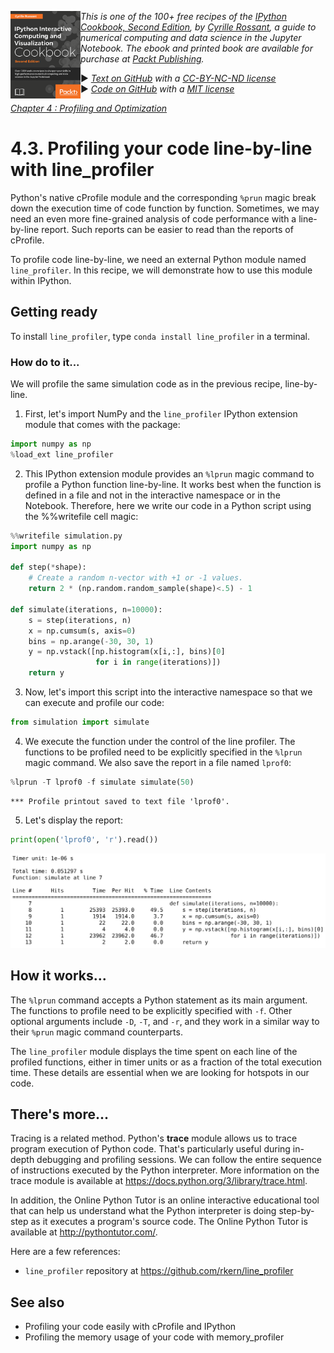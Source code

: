 <a href="https://github.com/ipython-books/cookbook-2nd"><img src="../cover-cookbook-2nd.png" align="left" alt="IPython Cookbook, Second Edition" height="140" /></a> *This is one of the 100+ free recipes of the [IPython Cookbook, Second Edition](https://github.com/ipython-books/cookbook-2nd), by [Cyrille Rossant](http://cyrille.rossant.net), a guide to numerical computing and data science in the Jupyter Notebook. The ebook and printed book are available for purchase at [Packt Publishing](https://www.packtpub.com/big-data-and-business-intelligence/ipython-interactive-computing-and-visualization-cookbook-second-e).*

▶ *[Text on GitHub](https://github.com/ipython-books/cookbook-2nd) with a [CC-BY-NC-ND license](https://creativecommons.org/licenses/by-nc-nd/3.0/us/legalcode)*  
▶ *[Code on GitHub](https://github.com/ipython-books/cookbook-2nd-code) with a [MIT license](https://opensource.org/licenses/MIT)*

[*Chapter 4 : Profiling and Optimization*](./)

# 4.3. Profiling your code line-by-line with line_profiler

Python's native cProfile module and the corresponding `%prun` magic break down the execution time of code function by function. Sometimes, we may need an even more fine-grained analysis of code performance with a line-by-line report. Such reports can be easier to read than the reports of cProfile.

To profile code line-by-line, we need an external Python module named `line_profiler`. In this recipe, we will demonstrate how to use this module within IPython.

## Getting ready

To install `line_profiler`, type `conda install line_profiler` in a terminal.

### How do to it...

We will profile the same simulation code as in the previous recipe, line-by-line.

1. First, let's import NumPy and the `line_profiler` IPython extension module that comes with the package:

```python
import numpy as np
%load_ext line_profiler
```

2. This IPython extension module provides an `%lprun` magic command to profile a Python function line-by-line. It works best when the function is defined in a file and not in the interactive namespace or in the Notebook. Therefore, here we write our code in a Python script using the %%writefile cell magic:

```python
%%writefile simulation.py
import numpy as np

def step(*shape):
    # Create a random n-vector with +1 or -1 values.
    return 2 * (np.random.random_sample(shape)<.5) - 1

def simulate(iterations, n=10000):
    s = step(iterations, n)
    x = np.cumsum(s, axis=0)
    bins = np.arange(-30, 30, 1)
    y = np.vstack([np.histogram(x[i,:], bins)[0]
                   for i in range(iterations)])
    return y
```

3. Now, let's import this script into the interactive namespace so that we can execute and profile our code:

```python
from simulation import simulate
```

4. We execute the function under the control of the line profiler. The functions to be profiled need to be explicitly specified in the `%lprun` magic command. We also save the report in a file named `lprof0`:

```python
%lprun -T lprof0 -f simulate simulate(50)
```

```{output:stdout}
*** Profile printout saved to text file 'lprof0'.
```

5. Let's display the report:

```python
print(open('lprof0', 'r').read())
```

![Profiling result](03_linebyline_files/03_linebyline_16_0.png)

## How it works...

The `%lprun` command accepts a Python statement as its main argument. The functions to profile need to be explicitly specified with `-f`. Other optional arguments include `-D`, `-T`, and `-r`, and they work in a similar way to their `%prun` magic command counterparts.

The `line_profiler` module displays the time spent on each line of the profiled functions, either in timer units or as a fraction of the total execution time. These details are essential when we are looking for hotspots in our code.

## There's more...

Tracing is a related method. Python's **trace** module allows us to trace program execution of Python code. That's particularly useful during in-depth debugging and profiling sessions. We can follow the entire sequence of instructions executed by the Python interpreter. More information on the trace module is available at https://docs.python.org/3/library/trace.html.

In addition, the Online Python Tutor is an online interactive educational tool that can help us understand what the Python interpreter is doing step-by-step as it executes a program's source code. The Online Python Tutor is available at http://pythontutor.com/.

Here are a few references:

* `line_profiler` repository at https://github.com/rkern/line_profiler

## See also

* Profiling your code easily with cProfile and IPython
* Profiling the memory usage of your code with memory_profiler
